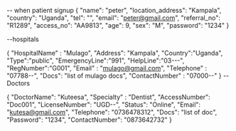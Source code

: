 -- when patient signup
{
  "name": "peter",
    "location_address": "Kampala",
    "country": "Uganda",
    "tel": "",
    "email": "peter@gmail.com",
    "referral_no": "R1289",
    "access_no": "AA9813",
    "age": 9,
    "sex": "M",
    "password": "1234"
}

--hospitals

{
   "HospitalName" : "Mulago",
    "Address": "Kampala",
    "Country":"Uganda",
    "Type":"public",
    "EmergencyLine":"991",
    "HelpLine":"03---",
    "RegNumber":"G001",
    "Email" : "mulago@gmail.com",
    "Telephone" : "07788--",
    "Docs": "list of mulago docs",
    "ContactNumber" : "07000--"
}
--Doctors

{
  "DoctorName": "Kuteesa",
  "Specialty" : "Dentist",
  "AccessNumber": "Doc001",
  "LicenseNumber": "UGD--",
  "Status": "Online",
  "Email": "kutesa@gmail.com",
  "Telephone": "0736478312",
  "Docs": "list of doc",
  "Password": "1234",
  "ContactNumber": "0873642732"
}